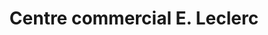 ---
title: "Centre commercial E. Leclerc"
url: /meyrargues/centre-commercial-e-leclerc/
shop: supermarché
---